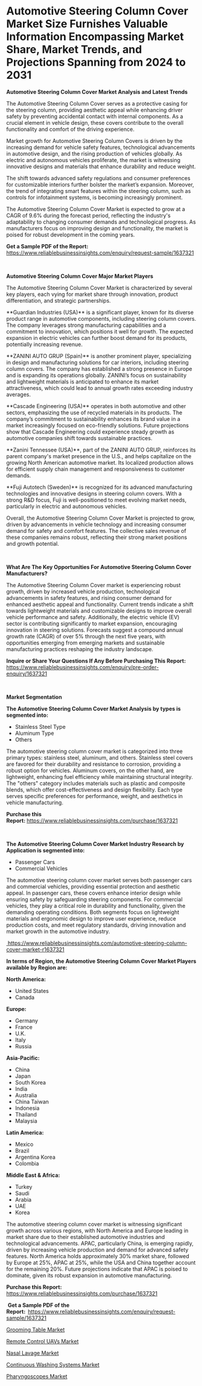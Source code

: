 <p><h1>Automotive Steering Column Cover Market Size Furnishes Valuable Information Encompassing Market Share, Market Trends, and Projections Spanning from 2024 to 2031</h1></p><p><strong>Automotive Steering Column Cover Market Analysis and Latest Trends</strong></p>
<p><p>The Automotive Steering Column Cover serves as a protective casing for the steering column, providing aesthetic appeal while enhancing driver safety by preventing accidental contact with internal components. As a crucial element in vehicle design, these covers contribute to the overall functionality and comfort of the driving experience.</p><p>Market growth for Automotive Steering Column Covers is driven by the increasing demand for vehicle safety features, technological advancements in automotive design, and the rising production of vehicles globally. As electric and autonomous vehicles proliferate, the market is witnessing innovative designs and materials that enhance durability and reduce weight. </p><p>The shift towards advanced safety regulations and consumer preferences for customizable interiors further bolster the market’s expansion. Moreover, the trend of integrating smart features within the steering column, such as controls for infotainment systems, is becoming increasingly prominent. </p><p>The Automotive Steering Column Cover Market is expected to grow at a CAGR of 9.6% during the forecast period, reflecting the industry's adaptability to changing consumer demands and technological progress. As manufacturers focus on improving design and functionality, the market is poised for robust development in the coming years.</p></p>
<p><strong>Get a Sample PDF of the Report:&nbsp;</strong> <a href="https://www.reliablebusinessinsights.com/enquiry/request-sample/1637321?utm_campaign=1138&utm_medium=2&utm_source=Github&utm_content=ia&utm_term=05112024&utm_id=automotive-steering-column-cover">https://www.reliablebusinessinsights.com/enquiry/request-sample/1637321</a></p>
<p>&nbsp;</p>
<p><strong>Automotive Steering Column Cover Major Market Players</strong></p>
<p><p>The Automotive Steering Column Cover Market is characterized by several key players, each vying for market share through innovation, product differentiation, and strategic partnerships.</p><p>**Guardian Industries (USA)** is a significant player, known for its diverse product range in automotive components, including steering column covers. The company leverages strong manufacturing capabilities and a commitment to innovation, which positions it well for growth. The expected expansion in electric vehicles can further boost demand for its products, potentially increasing revenue.</p><p>**ZANINI AUTO GRUP (Spain)** is another prominent player, specializing in design and manufacturing solutions for car interiors, including steering column covers. The company has established a strong presence in Europe and is expanding its operations globally. ZANINI’s focus on sustainability and lightweight materials is anticipated to enhance its market attractiveness, which could lead to annual growth rates exceeding industry averages.</p><p>**Cascade Engineering (USA)** operates in both automotive and other sectors, emphasizing the use of recycled materials in its products. The company’s commitment to sustainability enhances its brand value in a market increasingly focused on eco-friendly solutions. Future projections show that Cascade Engineering could experience steady growth as automotive companies shift towards sustainable practices.</p><p>**Zanini Tennessee (USA)**, part of the ZANINI AUTO GRUP, reinforces its parent company's market presence in the U.S., and helps capitalize on the growing North American automotive market. Its localized production allows for efficient supply chain management and responsiveness to customer demands.</p><p>**Fuji Autotech (Sweden)** is recognized for its advanced manufacturing technologies and innovative designs in steering column covers. With a strong R&D focus, Fuji is well-positioned to meet evolving market needs, particularly in electric and autonomous vehicles.</p><p>Overall, the Automotive Steering Column Cover Market is projected to grow, driven by advancements in vehicle technology and increasing consumer demand for safety and comfort features. The collective sales revenue of these companies remains robust, reflecting their strong market positions and growth potential.</p></p>
<p>&nbsp;</p>
<p><strong>What Are The Key Opportunities For Automotive Steering Column Cover Manufacturers?</strong></p>
<p><p>The Automotive Steering Column Cover market is experiencing robust growth, driven by increased vehicle production, technological advancements in safety features, and rising consumer demand for enhanced aesthetic appeal and functionality. Current trends indicate a shift towards lightweight materials and customizable designs to improve overall vehicle performance and safety. Additionally, the electric vehicle (EV) sector is contributing significantly to market expansion, encouraging innovation in steering solutions. Forecasts suggest a compound annual growth rate (CAGR) of over 5% through the next five years, with opportunities emerging from emerging markets and sustainable manufacturing practices reshaping the industry landscape.</p></p>
<p><strong>Inquire or Share Your Questions If Any Before Purchasing This Report:</strong> <a href="https://www.reliablebusinessinsights.com/enquiry/pre-order-enquiry/1637321?utm_campaign=1138&utm_medium=2&utm_source=Github&utm_content=ia&utm_term=05112024&utm_id=automotive-steering-column-cover">https://www.reliablebusinessinsights.com/enquiry/pre-order-enquiry/1637321</a></p>
<p>&nbsp;</p>
<p><strong>Market Segmentation</strong></p>
<p><strong>The Automotive Steering Column Cover Market Analysis by types is segmented into:</strong></p>
<p><ul><li>Stainless Steel Type</li><li>Aluminum Type</li><li>Others</li></ul></p>
<p><p>The automotive steering column cover market is categorized into three primary types: stainless steel, aluminum, and others. Stainless steel covers are favored for their durability and resistance to corrosion, providing a robust option for vehicles. Aluminum covers, on the other hand, are lightweight, enhancing fuel efficiency while maintaining structural integrity. The "others" category includes materials such as plastic and composite blends, which offer cost-effectiveness and design flexibility. Each type serves specific preferences for performance, weight, and aesthetics in vehicle manufacturing.</p></p>
<p><strong>Purchase this Report:&nbsp;</strong><a href="https://www.reliablebusinessinsights.com/purchase/1637321?utm_campaign=1138&utm_medium=2&utm_source=Github&utm_content=ia&utm_term=05112024&utm_id=automotive-steering-column-cover">https://www.reliablebusinessinsights.com/purchase/1637321</a></p>
<p>&nbsp;</p>
<p><strong>The Automotive Steering Column Cover Market Industry Research by Application is segmented into:</strong></p>
<p><ul><li>Passenger Cars</li><li>Commercial Vehicles</li></ul></p>
<p><p>The automotive steering column cover market serves both passenger cars and commercial vehicles, providing essential protection and aesthetic appeal. In passenger cars, these covers enhance interior design while ensuring safety by safeguarding steering components. For commercial vehicles, they play a critical role in durability and functionality, given the demanding operating conditions. Both segments focus on lightweight materials and ergonomic design to improve user experience, reduce production costs, and meet regulatory standards, driving innovation and market growth in the automotive industry.</p></p>
<p><a href="https://www.reliablebusinessinsights.com/automotive-steering-column-cover-market-r1637321?utm_campaign=1138&utm_medium=2&utm_source=Github&utm_content=ia&utm_term=05112024&utm_id=automotive-steering-column-cover">&nbsp;https://www.reliablebusinessinsights.com/automotive-steering-column-cover-market-r1637321</a></p>
<p><strong>In terms of Region, the Automotive Steering Column Cover Market Players available by Region are:</strong></p>
<p>
    <p> <strong> North America: </strong>
        <ul>
            <li>United States</li>
            <li>Canada</li>
        </ul>
        </p> 
    <p> <strong> Europe: </strong>
        <ul>
            <li>Germany</li>
            <li>France</li>
            <li>U.K.</li>
            <li>Italy</li>
            <li>Russia</li>
        </ul>
        </p> 
    <p> <strong> Asia-Pacific: </strong>
        <ul>
            <li>China</li>
            <li>Japan</li>
            <li>South Korea</li>
            <li>India</li>
            <li>Australia</li>
            <li>China Taiwan</li>
            <li>Indonesia</li>
            <li>Thailand</li>
            <li>Malaysia</li>
        </ul>
        </p> 
    <p> <strong> Latin America: </strong>
        <ul>
            <li>Mexico</li>
            <li>Brazil</li>
            <li>Argentina Korea</li>
            <li>Colombia</li>
        </ul>
        </p> 
    <p> <strong> Middle East & Africa: </strong>
        <ul>
            <li>Turkey</li>
            <li>Saudi</li>
            <li>Arabia</li>
            <li>UAE</li>
            <li>Korea</li>
        </ul>
    </p>
    </p>
<p><p>The automotive steering column cover market is witnessing significant growth across various regions, with North America and Europe leading in market share due to their established automotive industries and technological advancements. APAC, particularly China, is emerging rapidly, driven by increasing vehicle production and demand for advanced safety features. North America holds approximately 30% market share, followed by Europe at 25%, APAC at 25%, while the USA and China together account for the remaining 20%. Future projections indicate that APAC is poised to dominate, given its robust expansion in automotive manufacturing.</p></p>
<p><strong>Purchase this Report: </strong><a href="https://www.reliablebusinessinsights.com/purchase/1637321?utm_campaign=1138&utm_medium=2&utm_source=Github&utm_content=ia&utm_term=05112024&utm_id=automotive-steering-column-cover">https://www.reliablebusinessinsights.com/purchase/1637321</a></p>
<p>&nbsp;<strong>Get a Sample PDF of the Report:&nbsp;&nbsp;</strong><a href="https://www.reliablebusinessinsights.com/enquiry/request-sample/1637321?utm_campaign=1138&utm_medium=2&utm_source=Github&utm_content=ia&utm_term=05112024&utm_id=automotive-steering-column-cover">https://www.reliablebusinessinsights.com/enquiry/request-sample/1637321</a></p>
<p><strong></strong></p>
<p><p><a href="https://issuu.com/reportprime-2/docs/grooming-table-market-size-2030.ppt_0f56c767d58955?utm_campaign=1138&utm_medium=2&utm_source=Github&utm_content=ia&utm_term=05112024&utm_id=automotive-steering-column-cover">Grooming Table Market</a></p><p><a href="https://github.com/khloet8sawender/Market-Research-Report-List-1/blob/main/remote-control-uavs-market.md?utm_campaign=1138&utm_medium=2&utm_source=Github&utm_content=ia&utm_term=05112024&utm_id=automotive-steering-column-cover">Remote Control UAVs Market</a></p><p><a href="https://issuu.com/reportprime-2/docs/nasal-lavage-market-size-2030.pptx_7339b3d22a9eb2?utm_campaign=1138&utm_medium=2&utm_source=Github&utm_content=ia&utm_term=05112024&utm_id=automotive-steering-column-cover">Nasal Lavage Market</a></p><p><a href="https://github.com/mynearvphamillwd7/Market-Research-Report-List-1/blob/main/continuous-washing-systems-market.md?utm_campaign=1138&utm_medium=2&utm_source=Github&utm_content=ia&utm_term=05112024&utm_id=automotive-steering-column-cover">Continuous Washing Systems Market</a></p><p><a href="https://issuu.com/reportprime-2/docs/pharyngoscopes-market-size-2030.ppt_78a10c98a9c13c?utm_campaign=1138&utm_medium=2&utm_source=Github&utm_content=ia&utm_term=05112024&utm_id=automotive-steering-column-cover">Pharyngoscopes Market</a></p></p>